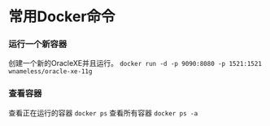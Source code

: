 # 常用Docker命令
### 运行一个新容器
创建一个新的OracleXE并且运行。
`docker run -d -p 9090:8080 -p 1521:1521 wnameless/oracle-xe-11g`
### 查看容器
查看正在运行的容器
`docker ps`
查看所有容器
`docker ps -a`
